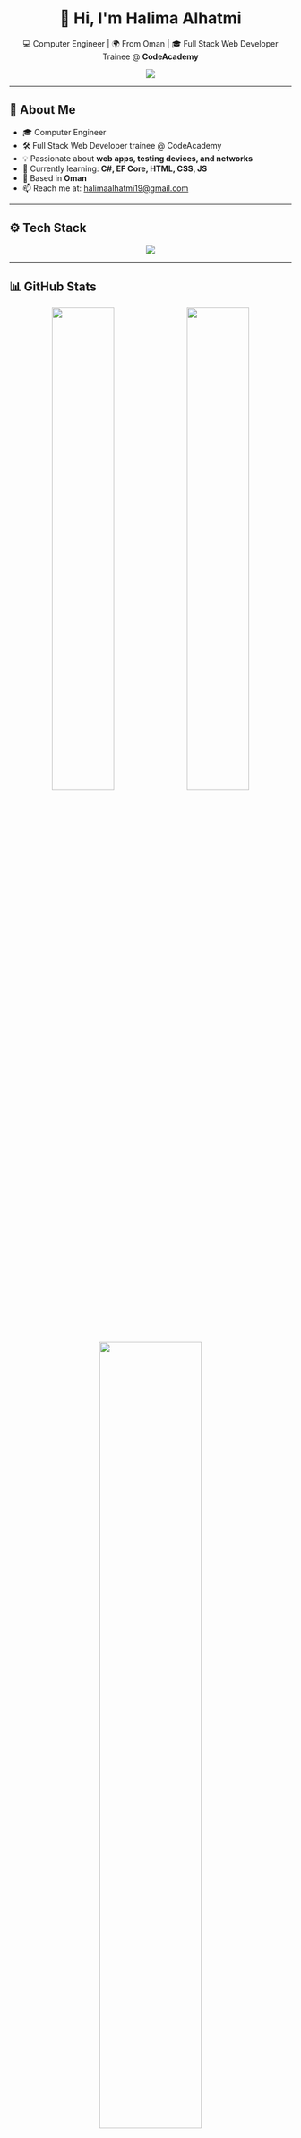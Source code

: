 
 <h1 align="center">👋 Hi, I'm Halima Alhatmi</h1>

<p align="center">
  💻 Computer Engineer | 🌍 From Oman | 🎓 Full Stack Web Developer Trainee @ <strong>CodeAcademy</strong>  
</p>

<p align="center">
  <img src="https://readme-typing-svg.herokuapp.com/?lines=Welcome+to+my+GitHub!;I+love+learning+and+building+things;Let’s+code+together!&center=true&color=6a00ff&size=20" />
</p>

---

## 🧠 About Me

- 🎓 Computer Engineer
- 🛠️ Full Stack Web Developer trainee @ CodeAcademy
- 💡 Passionate about **web apps, testing devices, and networks**
- 🌱 Currently learning: **C#, EF Core, HTML, CSS, JS**
- 📍 Based in **Oman**
- 📫 Reach me at: [halimaalhatmi19@gmail.com](mailto:halimaalhatmi19@gmail.com)

---

## ⚙️ Tech Stack

<p align="center">
  <img src="https://skillicons.dev/icons?i=html,css,js,csharp,git,github,vscode&perline=6" />
</p>

---

## 📊 GitHub Stats

<p align="center">
  <img src="https://github-readme-stats.vercel.app/api?username=halimaalhatmi&show_icons=true&theme=default&hide_border=true" width="47%" />
  <img src="https://github-readme-streak-stats.herokuapp.com?user=halimaalhatmi&theme=default&hide_border=true" width="47%" />
</p>

<p align="center">
  <img src="https://github-readme-stats.vercel.app/api/top-langs/?username=halimaalhatmi&layout=compact&theme=default&hide_border=true" width="60%" />
</p>

---

## 🔗 Let's Connect

<p align="center">
  <a href="https://www.linkedin.com/in/halima-alhatmi-982109357">
    <img src="https://img.shields.io/badge/LinkedIn-blue?style=for-the-badge&logo=linkedin" />
  </a>
  <a href="mailto:halimaalhatmi19@gmail.com">
    <img src="https://img.shields.io/badge/Gmail-D14836?style=for-the-badge&logo=gmail&logoColor=white" />
  </a>
</p>

---

<div align="center">
  <img src="https://media.giphy.com/media/26tn33aiTi1jkl6H6/giphy.gif" width="300" />
  <br />
  <b>✨ “Turning challenges into code.” ✨</b>
</div>
